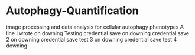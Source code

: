 # Autophagy-Quantification
image processing and data analysis for cellular autophagy phenotypes
A line I wrote on downing
Testing credential save on downing
credential save 2 on downing
credential save test 3 on downing
credential save test 4 downing
